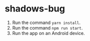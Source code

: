 # shadows-bug

1. Run the command `yarn install`.
1. Run the command `npm run start`.
1. Run the app on an Android device.
